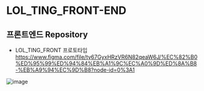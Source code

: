 # LOL_TING_FRONT-END
## 프론트엔드 Repository
- LOL_TING_FRONT 프로토타입  
https://www.figma.com/file/ty67GyxHRzVR6N82qeaW6J/%EC%82%B0%ED%95%99%ED%94%84%EB%A1%9C%EC%A0%9D%ED%8A%B8-%EB%A9%94%EC%9D%B8?node-id=0%3A1


![image](https://user-images.githubusercontent.com/63548551/194867844-be8c15d1-b584-4337-9351-cad7d9dc4a2f.png)
